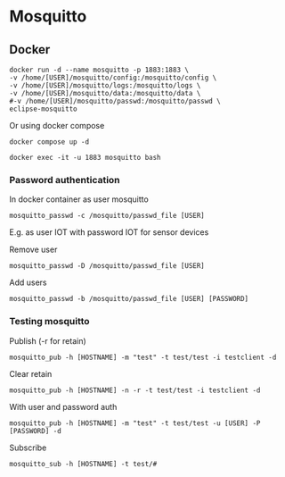 # Mosquitto


## Docker

```
docker run -d --name mosquitto -p 1883:1883 \
-v /home/[USER]/mosquitto/config:/mosquitto/config \
-v /home/[USER]/mosquitto/logs:/mosquitto/logs \
-v /home/[USER]/mosquitto/data:/mosquitto/data \
#-v /home/[USER]/mosquitto/passwd:/mosquitto/passwd \
eclipse-mosquitto
```

Or using docker compose
```
docker compose up -d
```

```
docker exec -it -u 1883 mosquitto bash
```

### Password authentication

In docker container as user mosquitto

```
mosquitto_passwd -c /mosquitto/passwd_file [USER]
```
E.g. as user IOT with password IOT for sensor devices

Remove user
```
mosquitto_passwd -D /mosquitto/passwd_file [USER]
```

Add users
```
mosquitto_passwd -b /mosquitto/passwd_file [USER] [PASSWORD]
```


### Testing mosquitto

Publish (-r for retain)
```
mosquitto_pub -h [HOSTNAME] -m "test" -t test/test -i testclient -d
```

Clear retain
```
mosquitto_pub -h [HOSTNAME] -n -r -t test/test -i testclient -d
```

With user and password auth
```
mosquitto_pub -h [HOSTNAME] -m "test" -t test/test -u [USER] -P [PASSWORD] -d
```

Subscribe
```
mosquitto_sub -h [HOSTNAME] -t test/#
```